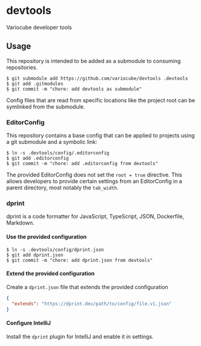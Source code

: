 # devtools

Variocube developer tools

## Usage

This repository is intended to be added as a submodule to consuming repositories.

```shell
$ git submodule add https://github.com/variocube/devtools .devtools
$ git add .gitmodules
$ git commit -m "chore: add devtools as submodule"
```

Config files that are read from specific locations like the project root can be symlinked from the submodule.

### EditorConfig

This repository contains a base config that can be applied to projects using a git submodule and
a symbolic link:

```shell
$ ln -s .devtools/config/.editorconfig
$ git add .editorconfig
$ git commit -m "chore: add .editorconfig from devtools"
```

The provided EditorConfig does not set the `root = true` directive. This allows developers to
provide certain settings from an EditorConfig in a parent directory, most notably the `tab_width`.

### dprint

dprint is a code formatter for JavaScript, TypeScript, JSON, Dockerfile, Markdown.

#### Use the provided configuration

```shell
$ ln -s .devtools/config/dprint.json
$ git add dprint.json
$ git commit -m "chore: add dprint.json from devtools"
```

#### Extend the provided configuration

Create a `dprint.json` file that extends the provided configuration

```json
{
  "extends": "https://dprint.dev/path/to/config/file.v1.json"
}
```

#### Configure IntelliJ

Install the `dprint` plugin for IntelliJ and enable it in settings.